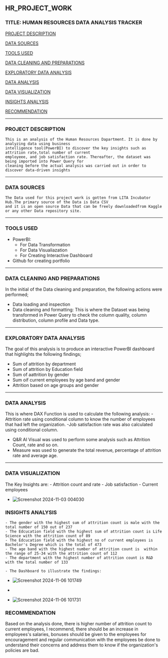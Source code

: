 ## HR_PROJECT_WORK

### TITLE: HUMAN RESOURCES DATA ANALYSIS TRACKER

[PROJECT DESCRIPTION](#project-description)

[DATA SOURCES](#data-sources)

[TOOLS USED](#tools-used)

[DATA CLEANING AND PREPARATIONS](#data-cleaning-and-preparation)

[EXPLORATORY DATA ANALYSIS](#exploratory-data-analysis)

[DATA ANALYSIS](#data-analysis)

[DATA VISUALIZATION](#data-visulization)

[INSIGHTS ANALYSIS](#insights-analysis)

[RECOMMENDATION](#recommendation)

---
### PROJECT DESCRIPTION
    This is an analysis of the Human Resources Dapartment. It is done by analyzing data using business 
    intelligence tool(PowerBI) to discover the key insights such as attrition rate,total number of current
    employeee, and job satisfaction rate. Thereafter, the dataset was being imported into Power Query for
    cleaning before the actual analysis was carried out in order to discover data-driven insights 
---
### DATA SOURCES
    The Data used for this project work is gotten from LITA Incubator Hub.The primary source of the Data is Data CSV 
    and it is an open source Data that can be freely downloadedfrom Kaggle or any other Data repository site.
---
### TOOLS USED
- PowerBI:
   - For Data Transformation
   - For Data Visualiazation
   - For Creating Interactive Dashboard
- Github for creating portfolio
 --- 
### DATA CLEANING AND PREPARATIONS
  In the initial of the Data cleaning and preparation, the following actions were performed;
   - Data loading and inspection
   - Data cleaning and formatting: This is where the Dataset was being transformed in Power Query to check the column quality,
     column distribution, column profile and Data type.
---
###  EXPLORATORY DATA ANALYSIS
 The goal of this analysis is to produce an interactive PowerBI dashboard that highlights the following findings; 
  - Sum of attrition by department
  - Sum of attrition by Education field
  - Sum of aattrition by gender
  - Sum oif current employees by age band and gender
  - Attrition based on age groups and gender
---
### DATA ANALYSIS
 This is where DAX Function is used to calculate the following analysis:
   -Attrition rate using conditional column to know the number of employees that had left the organization. 
   -Job satisfaction rate was also calculated using conditional column.
  - Q&R AI Visual was used to perform some analysis such as Attrition Count, rate and so on.
  - Measure was used to generate the total revenue, percentage of attrition rate and average age.
---
 ### DATA VISUALIZATION
   The Key Insights are:
    - Attrition count and rate
    - Job satisfaction
    - Current employees  

 - ![Screenshot 2024-11-03 004030](https://github.com/user-attachments/assets/da5fd706-9eae-4364-8194-334e4ac08175)

### INSIGHTS ANALYSIS
    - The gender with the highest sum of attrition count is male with the total number of 150 out of 237
    - The Edcucation field with the highest sum of attrition count is Life Science with the attrition count of 89 
    - The Edcucation field with the highest no of current employees is Bachelor's Degree which is the total of 473
    - The age band with the highest number of attrition count is  within the range of 25-34 with the attrition count of 112
    - The department with the highest number of attrition count is R&D with the total number of 133

    - The Dashboard to illustrate the findings:
    
-  ![Screenshot 2024-11-06 101749](https://github.com/user-attachments/assets/fe0f44bc-52f4-49b6-b632-ae4c50e0b430)
-  
  
-  ![Screenshot 2024-11-06 101731](https://github.com/user-attachments/assets/35924bd7-4581-43a3-a226-c61d94994a07)

### RECOMMENDATION
 Based on the analysis done, there is higher number of attrition count to current employees, I recommend, there should be an increase 
 in employees's salaries, bonuses should be given to the employees for encouragement and regular communication with the employees be done 
 to understand their concerns and address them to know if the organization's policies are bad.


